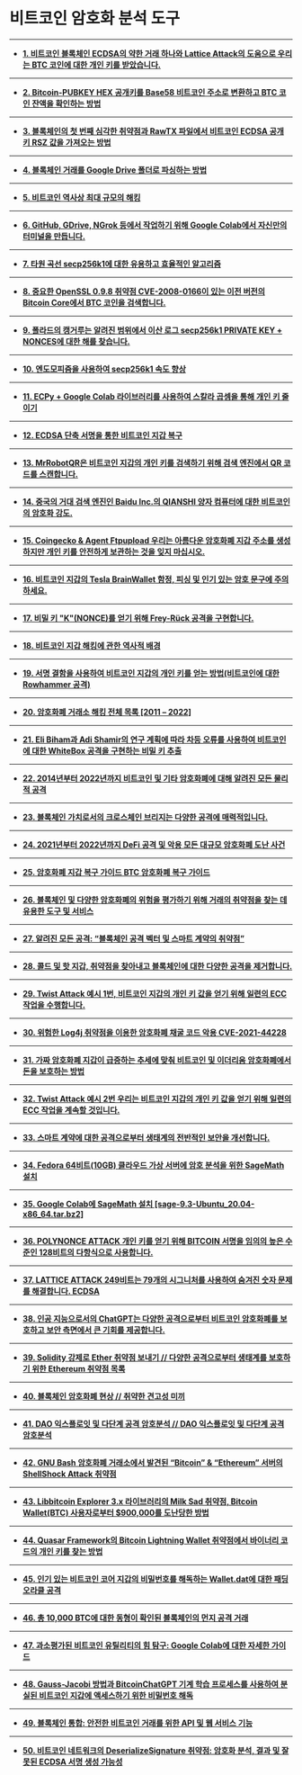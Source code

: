 # 비트코인 암호화 분석 도구

<!-- wp:separator -->
<hr class="wp-block-separator has-alpha-channel-opacity"/>
<!-- /wp:separator -->

<!-- wp:list -->
<ul><!-- wp:list-item -->
<li><strong><a href="https://kr.cryptodeeptech.ru/lattice-attack/" target="_blank" rel="noreferrer noopener">1. 비트코인 ​​블록체인 ECDSA의 약한 거래 하나와 Lattice Attack의 도움으로 우리는 BTC 코인에 대한 개인 키를 받았습니다.</a></strong></li>
<!-- /wp:list-item --></ul>
<!-- /wp:list -->

<!-- wp:separator -->
<hr class="wp-block-separator has-alpha-channel-opacity"/>
<!-- /wp:separator -->

<!-- wp:list -->
<ul><!-- wp:list-item -->
<li><strong><a href="https://kr.cryptodeeptech.ru/check-bitcoin-address-balance/" target="_blank" rel="noreferrer noopener">2. Bitcoin-PUBKEY HEX 공개키를 Base58 비트코인 ​​주소로 변환하고 BTC 코인 잔액을 확인하는 방법</a></strong></li>
<!-- /wp:list-item --></ul>
<!-- /wp:list -->

<!-- wp:separator -->
<hr class="wp-block-separator has-alpha-channel-opacity"/>
<!-- /wp:separator -->

<!-- wp:list -->
<ul><!-- wp:list-item -->
<li><strong><a href="https://kr.cryptodeeptech.ru/break-ecdsa-cryptography/" target="_blank" rel="noreferrer noopener">3. 블록체인의 첫 번째 심각한 취약점과 RawTX 파일에서 비트코인 ​​ECDSA 공개 키 RSZ 값을 가져오는 방법</a></strong></li>
<!-- /wp:list-item --></ul>
<!-- /wp:list -->

<!-- wp:separator -->
<hr class="wp-block-separator has-alpha-channel-opacity"/>
<!-- /wp:separator -->

<!-- wp:list -->
<ul><!-- wp:list-item -->
<li><strong><a href="https://kr.cryptodeeptech.ru/blockchain-google-drive/" target="_blank" rel="noreferrer noopener">4. 블록체인 거래를 Google Drive 폴더로 파싱하는 방법</a></strong></li>
<!-- /wp:list-item --></ul>
<!-- /wp:list -->

<!-- wp:separator -->
<hr class="wp-block-separator has-alpha-channel-opacity"/>
<!-- /wp:separator -->

<!-- wp:list -->
<ul><!-- wp:list-item -->
<li><strong><a href="https://kr.cryptodeeptech.ru/bitcoin-wallet-silk-road/" target="_blank" rel="noreferrer noopener">5. 비트코인 ​​역사상 최대 규모의 해킹</a></strong></li>
<!-- /wp:list-item --></ul>
<!-- /wp:list -->

<!-- wp:separator -->
<hr class="wp-block-separator has-alpha-channel-opacity"/>
<!-- /wp:separator -->

<!-- wp:list -->
<ul><!-- wp:list-item -->
<li><strong><a href="https://kr.cryptodeeptech.ru/terminal-google-colab/" target="_blank" rel="noreferrer noopener">6. GitHub, GDrive, NGrok 등에서 작업하기 위해 Google Colab에서 자신만의 터미널을 만듭니다.</a></strong></li>
<!-- /wp:list-item --></ul>
<!-- /wp:list -->

<!-- wp:separator -->
<hr class="wp-block-separator has-alpha-channel-opacity"/>
<!-- /wp:separator -->

<!-- wp:list -->
<ul><!-- wp:list-item -->
<li><strong><a href="https://kr.cryptodeeptech.ru/algorithms-for-secp256k/" target="_blank" rel="noreferrer noopener">7. 타원 곡선 secp256k1에 대한 유용하고 효율적인 알고리즘</a></strong></li>
<!-- /wp:list-item --></ul>
<!-- /wp:list -->

<!-- wp:separator -->
<hr class="wp-block-separator has-alpha-channel-opacity"/>
<!-- /wp:separator -->

<!-- wp:list -->
<ul><!-- wp:list-item -->
<li><strong><a href="https://kr.cryptodeeptech.ru/vulnerable-openssl/" target="_blank" rel="noreferrer noopener">8. 중요한 OpenSSL 0.9.8 취약점 CVE-2008-0166이 있는 이전 버전의 Bitcoin Core에서 BTC 코인을 검색합니다.</a></strong></li>
<!-- /wp:list-item --></ul>
<!-- /wp:list -->

<!-- wp:separator -->
<hr class="wp-block-separator has-alpha-channel-opacity"/>
<!-- /wp:separator -->

<!-- wp:list -->
<ul><!-- wp:list-item -->
<li><strong><a href="https://kr.cryptodeeptech.ru/kangaroo/" target="_blank" rel="noreferrer noopener">9. 폴라드의 캥거루는 알려진 범위에서 이산 로그 secp256k1 PRIVATE KEY + NONCES에 대한 해를 찾습니다.</a></strong></li>
<!-- /wp:list-item --></ul>
<!-- /wp:list -->

<!-- wp:separator -->
<hr class="wp-block-separator has-alpha-channel-opacity"/>
<!-- /wp:separator -->

<!-- wp:list -->
<ul><!-- wp:list-item -->
<li><strong><a href="https://kr.cryptodeeptech.ru/endomorphism/" target="_blank" rel="noreferrer noopener">10. 엔도모피즘을 사용하여 secp256k1 속도 향상</a></strong></li>
<!-- /wp:list-item --></ul>
<!-- /wp:list -->

<!-- wp:separator -->
<hr class="wp-block-separator has-alpha-channel-opacity"/>
<!-- /wp:separator -->

<!-- wp:list -->
<ul><!-- wp:list-item -->
<li><strong><a href="https://kr.cryptodeeptech.ru/reduce-private-key/" target="_blank" rel="noreferrer noopener">11. ECPy + Google Colab 라이브러리를 사용하여 스칼라 곱셈을 통해 개인 키 줄이기</a></strong></li>
<!-- /wp:list-item --></ul>
<!-- /wp:list -->

<!-- wp:separator -->
<hr class="wp-block-separator has-alpha-channel-opacity"/>
<!-- /wp:separator -->

<!-- wp:list -->
<ul><!-- wp:list-item -->
<li><strong><a href="https://kr.cryptodeeptech.ru/shortest-ecdsa-signature/" target="_blank" rel="noreferrer noopener">12. ECDSA 단축 서명을 통한 비트코인 ​​지갑 복구</a></strong></li>
<!-- /wp:list-item --></ul>
<!-- /wp:list -->

<!-- wp:separator -->
<hr class="wp-block-separator has-alpha-channel-opacity"/>
<!-- /wp:separator -->

<!-- wp:list -->
<ul><!-- wp:list-item -->
<li><strong><a href="https://kr.cryptodeeptech.ru/mr-robot-qr/" target="_blank" rel="noreferrer noopener">13. MrRobotQR은 비트코인 ​​지갑의 개인 키를 검색하기 위해 검색 엔진에서 QR 코드를 스캔합니다.</a></strong></li>
<!-- /wp:list-item --></ul>
<!-- /wp:list -->

<!-- wp:separator -->
<hr class="wp-block-separator has-alpha-channel-opacity"/>
<!-- /wp:separator -->

<!-- wp:list -->
<ul><!-- wp:list-item -->
<li><strong><a href="https://kr.cryptodeeptech.ru/quantum-computer-qianshi/" target="_blank" rel="noreferrer noopener">14. 중국의 거대 검색 엔진인 Baidu Inc.의 QIANSHI 양자 컴퓨터에 대한 비트코인의 암호화 강도.</a></strong></li>
<!-- /wp:list-item --></ul>
<!-- /wp:list -->

<!-- wp:separator -->
<hr class="wp-block-separator has-alpha-channel-opacity"/>
<!-- /wp:separator -->

<!-- wp:list -->
<ul><!-- wp:list-item -->
<li><strong><a href="https://kr.cryptodeeptech.ru/coingecko-agent-ftpupload/" target="_blank" rel="noreferrer noopener">15. Coingecko &amp; Agent Ftpupload 우리는 아름다운 암호화폐 지갑 주소를 생성하지만 개인 키를 안전하게 보관하는 것을 잊지 마십시오.</a></strong></li>
<!-- /wp:list-item --></ul>
<!-- /wp:list -->

<!-- wp:separator -->
<hr class="wp-block-separator has-alpha-channel-opacity"/>
<!-- /wp:separator -->

<!-- wp:list -->
<ul><!-- wp:list-item -->
<li><strong><a href="https://kr.cryptodeeptech.ru/tesla-brainwallet/" target="_blank" rel="noreferrer noopener">16. 비트코인 ​​지갑의 Tesla BrainWallet 함정, 피싱 및 인기 있는 암호 문구에 주의하세요.</a></strong></li>
<!-- /wp:list-item --></ul>
<!-- /wp:list -->

<!-- wp:separator -->
<hr class="wp-block-separator has-alpha-channel-opacity"/>
<!-- /wp:separator -->

<!-- wp:list -->
<ul><!-- wp:list-item -->
<li><strong><a href="https://kr.cryptodeeptech.ru/frey-ruck-attack/" target="_blank" rel="noreferrer noopener">17. 비밀 키 "K"(NONCE)를 얻기 위해 Frey-Rück 공격을 구현합니다.</a></strong></li>
<!-- /wp:list-item --></ul>
<!-- /wp:list -->

<!-- wp:separator -->
<hr class="wp-block-separator has-alpha-channel-opacity"/>
<!-- /wp:separator -->

<!-- wp:list -->
<ul><!-- wp:list-item -->
<li><strong><a href="https://kr.cryptodeeptech.ru/history/" target="_blank" rel="noreferrer noopener">18. 비트코인 ​​지갑 해킹에 관한 역사적 배경</a></strong></li>
<!-- /wp:list-item --></ul>
<!-- /wp:list -->

<!-- wp:separator -->
<hr class="wp-block-separator has-alpha-channel-opacity"/>
<!-- /wp:separator -->

<!-- wp:list -->
<ul><!-- wp:list-item -->
<li><strong><a href="https://kr.cryptodeeptech.ru/rowhammer-attack/" target="_blank" rel="noreferrer noopener">19. 서명 결함을 사용하여 비트코인 ​​지갑의 개인 키를 얻는 방법(비트코인에 대한 Rowhammer 공격)</a></strong></li>
<!-- /wp:list-item --></ul>
<!-- /wp:list -->

<!-- wp:separator -->
<hr class="wp-block-separator has-alpha-channel-opacity"/>
<!-- /wp:separator -->

<!-- wp:list -->
<ul><!-- wp:list-item -->
<li><strong><a href="https://kr.cryptodeeptech.ru/exchange-hacks/" target="_blank" rel="noreferrer noopener">20. 암호화폐 거래소 해킹 전체 목록 [2011 – 2022]</a></strong></li>
<!-- /wp:list-item --></ul>
<!-- /wp:list -->

<!-- wp:separator -->
<hr class="wp-block-separator has-alpha-channel-opacity"/>
<!-- /wp:separator -->

<!-- wp:list -->
<ul><!-- wp:list-item -->
<li><strong><a href="https://kr.cryptodeeptech.ru/whitebox-attack/" target="_blank" rel="noreferrer noopener">21. Eli Biham과 Adi Shamir의 연구 계획에 따라 차등 오류를 사용하여 비트코인에 대한 WhiteBox 공격을 구현하는 비밀 키 추출</a></strong></li>
<!-- /wp:list-item --></ul>
<!-- /wp:list -->

<!-- wp:separator -->
<hr class="wp-block-separator has-alpha-channel-opacity"/>
<!-- /wp:separator -->

<!-- wp:list -->
<ul><!-- wp:list-item -->
<li><strong><a href="https://kr.cryptodeeptech.ru/physical-bitcoin-attacks/" target="_blank" rel="noreferrer noopener">22. 2014년부터 2022년까지 비트코인 ​​및 기타 암호화폐에 대해 알려진 모든 물리적 공격</a></strong></li>
<!-- /wp:list-item --></ul>
<!-- /wp:list -->

<!-- wp:separator -->
<hr class="wp-block-separator has-alpha-channel-opacity"/>
<!-- /wp:separator -->

<!-- wp:list -->
<ul><!-- wp:list-item -->
<li><strong><a href="https://kr.cryptodeeptech.ru/cross-chain-bridge/" target="_blank" rel="noreferrer noopener">23. 블록체인 가치로서의 크로스체인 브리지는 다양한 공격에 매력적입니다.</a></strong></li>
<!-- /wp:list-item --></ul>
<!-- /wp:list -->

<!-- wp:separator -->
<hr class="wp-block-separator has-alpha-channel-opacity"/>
<!-- /wp:separator -->

<!-- wp:list -->
<ul><!-- wp:list-item -->
<li><strong><a href="https://kr.cryptodeeptech.ru/defi-attacks/" target="_blank" rel="noreferrer noopener">24. 2021년부터 2022년까지 DeFi 공격 및 악용 모든 대규모 암호화폐 도난 사건</a></strong></li>
<!-- /wp:list-item --></ul>
<!-- /wp:list -->

<!-- wp:separator -->
<hr class="wp-block-separator has-alpha-channel-opacity"/>
<!-- /wp:separator -->

<!-- wp:list -->
<ul><!-- wp:list-item -->
<li><strong><a href="https://kr.cryptodeeptech.ru/btc-recover-crypto-guide/" target="_blank" rel="noreferrer noopener">25. 암호화폐 지갑 복구 가이드 BTC 암호화폐 복구 가이드</a></strong></li>
<!-- /wp:list-item --></ul>
<!-- /wp:list -->

<!-- wp:separator -->
<hr class="wp-block-separator has-alpha-channel-opacity"/>
<!-- /wp:separator -->

<!-- wp:list -->
<ul><!-- wp:list-item -->
<li><strong><a href="https://kr.cryptodeeptech.ru/crypto-risk-scoring/" target="_blank" rel="noreferrer noopener">26. 블록체인 및 다양한 암호화폐의 위험을 평가하기 위해 거래의 취약점을 찾는 데 유용한 도구 및 서비스</a></strong></li>
<!-- /wp:list-item --></ul>
<!-- /wp:list -->

<!-- wp:separator -->
<hr class="wp-block-separator has-alpha-channel-opacity"/>
<!-- /wp:separator -->

<!-- wp:list -->
<ul><!-- wp:list-item -->
<li><strong><a href="https://kr.cryptodeeptech.ru/blockchain-attack-vectors/" target="_blank" rel="noreferrer noopener">27. 알려진 모든 공격: “블록체인 공격 벡터 및 스마트 계약의 취약점”</a></strong></li>
<!-- /wp:list-item --></ul>
<!-- /wp:list -->

<!-- wp:separator -->
<hr class="wp-block-separator has-alpha-channel-opacity"/>
<!-- /wp:separator -->

<!-- wp:list -->
<ul><!-- wp:list-item -->
<li><strong><a href="https://kr.cryptodeeptech.ru/cold-and-hot-wallets/" target="_blank" rel="noreferrer noopener">28. 콜드 및 핫 지갑, 취약점을 찾아내고 블록체인에 대한 다양한 공격을 제거합니다.</a></strong></li>
<!-- /wp:list-item --></ul>
<!-- /wp:list -->

<!-- wp:separator -->
<hr class="wp-block-separator has-alpha-channel-opacity"/>
<!-- /wp:separator -->

<!-- wp:list -->
<ul><!-- wp:list-item -->
<li><strong><a href="https://kr.cryptodeeptech.ru/twist-attack/" target="_blank" rel="noreferrer noopener">29. Twist Attack 예시 1번, 비트코인 ​​지갑의 개인 키 값을 얻기 위해 일련의 ECC 작업을 수행합니다.</a></strong></li>
<!-- /wp:list-item --></ul>
<!-- /wp:list -->

<!-- wp:separator -->
<hr class="wp-block-separator has-alpha-channel-opacity"/>
<!-- /wp:separator -->

<!-- wp:list -->
<ul><!-- wp:list-item -->
<li><strong><a href="https://kr.cryptodeeptech.ru/log4j-vulnerability/" target="_blank" rel="noreferrer noopener">30. 위험한 Log4j 취약점을 이용한 암호화폐 채굴 코드 악용 CVE-2021-44228</a></strong></li>
<!-- /wp:list-item --></ul>
<!-- /wp:list -->

<!-- wp:separator -->
<hr class="wp-block-separator has-alpha-channel-opacity"/>
<!-- /wp:separator -->

<!-- wp:list -->
<ul><!-- wp:list-item -->
<li><strong><a href="https://kr.cryptodeeptech.ru/crypto-wallet-protection/" target="_blank" rel="noreferrer noopener">31. 가짜 암호화폐 지갑이 급증하는 추세에 맞춰 비트코인 ​​및 이더리움 암호화폐에서 돈을 보호하는 방법</a></strong></li>
<!-- /wp:list-item --></ul>
<!-- /wp:list -->

<!-- wp:separator -->
<hr class="wp-block-separator has-alpha-channel-opacity"/>
<!-- /wp:separator -->

<!-- wp:list -->
<ul><!-- wp:list-item -->
<li><strong><a href="https://kr.cryptodeeptech.ru/twist-attack-2/" target="_blank" rel="noreferrer noopener">32. Twist Attack 예시 2번 우리는 비트코인 ​​지갑의 개인 키 값을 얻기 위해 일련의 ECC 작업을 계속할 것입니다.</a></strong></li>
<!-- /wp:list-item --></ul>
<!-- /wp:list -->

<!-- wp:separator -->
<hr class="wp-block-separator has-alpha-channel-opacity"/>
<!-- /wp:separator -->

<!-- wp:list -->
<ul><!-- wp:list-item -->
<li><strong><a href="https://kr.cryptodeeptech.ru/improving-overall-security/" target="_blank" rel="noreferrer noopener">33. 스마트 계약에 대한 공격으로부터 생태계의 전반적인 보안을 개선합니다.</a></strong></li>
<!-- /wp:list-item --></ul>
<!-- /wp:list -->

<!-- wp:separator -->
<hr class="wp-block-separator has-alpha-channel-opacity"/>
<!-- /wp:separator -->

<!-- wp:list -->
<ul><!-- wp:list-item -->
<li><strong><a href="https://kr.cryptodeeptech.ru/install-sagemath-on-fedora/" target="_blank" rel="noreferrer noopener">34. Fedora 64비트(10GB) 클라우드 가상 서버에 암호 분석을 위한 SageMath 설치</a></strong></li>
<!-- /wp:list-item --></ul>
<!-- /wp:list -->

<!-- wp:separator -->
<hr class="wp-block-separator has-alpha-channel-opacity"/>
<!-- /wp:separator -->

<!-- wp:list -->
<ul><!-- wp:list-item -->
<li><strong><a href="https://kr.cryptodeeptech.ru/install-sagemath-in-google-colab/" target="_blank" rel="noreferrer noopener">35. Google Colab에 SageMath 설치 [sage-9.3-Ubuntu_20.04-x86_64.tar.bz2]</a></strong></li>
<!-- /wp:list-item --></ul>
<!-- /wp:list -->

<!-- wp:separator -->
<hr class="wp-block-separator has-alpha-channel-opacity"/>
<!-- /wp:separator -->

<!-- wp:list -->
<ul><!-- wp:list-item -->
<li><strong><a href="https://kr.cryptodeeptech.ru/polynonce-attack/" target="_blank" rel="noreferrer noopener">36. POLYNONCE ATTACK 개인 키를 얻기 위해 BITCOIN 서명을 임의의 높은 수준인 128비트의 다항식으로 사용합니다.</a></strong></li>
<!-- /wp:list-item --></ul>
<!-- /wp:list -->

<!-- wp:separator -->
<hr class="wp-block-separator has-alpha-channel-opacity"/>
<!-- /wp:separator -->

<!-- wp:list -->
<ul><!-- wp:list-item -->
<li><strong><a href="https://kr.cryptodeeptech.ru/lattice-attack-249bits/" target="_blank" rel="noreferrer noopener">37. LATTICE ATTACK 249비트는 79개의 시그니처를 사용하여 숨겨진 숫자 문제를 해결합니다. ECDSA</a></strong></li>
<!-- /wp:list-item --></ul>
<!-- /wp:list -->

<!-- wp:separator -->
<hr class="wp-block-separator has-alpha-channel-opacity"/>
<!-- /wp:separator -->

<!-- wp:list -->
<ul><!-- wp:list-item -->
<li><strong><a href="https://kr.cryptodeeptech.ru/chatgpt-bitcoin/" target="_blank" rel="noreferrer noopener">38. 인공 지능으로서의 ChatGPT는 다양한 공격으로부터 비트코인 ​​암호화폐를 보호하고 보안 측면에서 큰 기회를 제공합니다.</a></strong></li>
<!-- /wp:list-item --></ul>
<!-- /wp:list -->

<!-- wp:separator -->
<hr class="wp-block-separator has-alpha-channel-opacity"/>
<!-- /wp:separator -->

<!-- wp:list -->
<ul><!-- wp:list-item -->
<li><strong><a href="https://kr.cryptodeeptech.ru/solidity-forcibly-send-ether-vulnerability/" target="_blank" rel="noreferrer noopener">39. Solidity 강제로 Ether 취약점 보내기 // 다양한 공격으로부터 생태계를 보호하기 위한 Ethereum 취약점 목록</a></strong></li>
<!-- /wp:list-item --></ul>
<!-- /wp:list -->

<!-- wp:separator -->
<hr class="wp-block-separator has-alpha-channel-opacity"/>
<!-- /wp:separator -->

<!-- wp:list -->
<ul><!-- wp:list-item -->
<li><strong><a href="https://kr.cryptodeeptech.ru/solidity-vulnerable-honeypots/" target="_blank" rel="noreferrer noopener">40. 블록체인 암호화폐 현상 // 취약한 견고성 미끼</a></strong></li>
<!-- /wp:list-item --></ul>
<!-- /wp:list -->

<!-- wp:separator -->
<hr class="wp-block-separator has-alpha-channel-opacity"/>
<!-- /wp:separator -->

<!-- wp:list -->
<ul><!-- wp:list-item -->
<li><strong><a href="https://kr.cryptodeeptech.ru/dao-exploit/" target="_blank" rel="noreferrer noopener">41. DAO 익스플로잇 및 다단계 공격 암호분석 // DAO 익스플로잇 및 다단계 공격 암호분석</a></strong></li>
<!-- /wp:list-item --></ul>
<!-- /wp:list -->

<!-- wp:separator -->
<hr class="wp-block-separator has-alpha-channel-opacity"/>
<!-- /wp:separator -->

<!-- wp:list -->
<ul><!-- wp:list-item -->
<li><strong><a href="https://kr.cryptodeeptech.ru/shellshock-attack-on-bitcoin/" target="_blank" rel="noreferrer noopener">42. GNU Bash 암호화폐 거래소에서 발견된 “Bitcoin” &amp; “Ethereum” 서버의 ShellShock Attack 취약점</a></strong></li>
<!-- /wp:list-item --></ul>
<!-- /wp:list -->

<!-- wp:separator -->
<hr class="wp-block-separator has-alpha-channel-opacity"/>
<!-- /wp:separator -->

<!-- wp:list -->
<ul><!-- wp:list-item -->
<li><strong><a href="https://kr.cryptodeeptech.ru/milk-sad-vulnerability-in-libbitcoin-explorer/" target="_blank" rel="noreferrer noopener">43. Libbitcoin Explorer 3.x 라이브러리의 Milk Sad 취약점, Bitcoin Wallet(BTC) 사용자로부터 $900,000를 도난당한 방법</a></strong></li>
<!-- /wp:list-item --></ul>
<!-- /wp:list -->

<!-- wp:separator -->
<hr class="wp-block-separator has-alpha-channel-opacity"/>
<!-- /wp:separator -->

<!-- wp:list -->
<ul><!-- wp:list-item -->
<li><strong><a href="https://kr.cryptodeeptech.ru/bitcoin-lightning-wallet-vulnerability/" target="_blank" rel="noreferrer noopener">44. Quasar Framework의 Bitcoin Lightning Wallet 취약점에서 바이너리 코드의 개인 키를 찾는 방법</a></strong></li>
<!-- /wp:list-item --></ul>
<!-- /wp:list -->

<!-- wp:separator -->
<hr class="wp-block-separator has-alpha-channel-opacity"/>
<!-- /wp:separator -->

<!-- wp:list -->
<ul><!-- wp:list-item -->
<li><strong><a href="https://kr.cryptodeeptech.ru/padding-oracle-attack-on-wallet-dat/" target="_blank" rel="noreferrer noopener">45. 인기 있는 비트코인 ​​코어 지갑의 비밀번호를 해독하는 Wallet.dat에 대한 패딩 오라클 공격</a></strong></li>
<!-- /wp:list-item --></ul>
<!-- /wp:list -->

<!-- wp:separator -->
<hr class="wp-block-separator has-alpha-channel-opacity"/>
<!-- /wp:separator -->

<!-- wp:list -->
<ul><!-- wp:list-item -->
<li><strong><a href="https://kr.cryptodeeptech.ru/dustattack/" target="_blank" rel="noreferrer noopener">46. ​​​​총 10,000 BTC에 대한 동형이 확인된 블록체인의 먼지 공격 거래</a></strong></li>
<!-- /wp:list-item --></ul>
<!-- /wp:list -->

<!-- wp:separator -->
<hr class="wp-block-separator has-alpha-channel-opacity"/>
<!-- /wp:separator -->

<!-- wp:list -->
<ul><!-- wp:list-item -->
<li><strong><a href="https://kr.cryptodeeptech.ru/bitcoin-utilities/" target="_blank" rel="noreferrer noopener">47. 과소평가된 비트코인 ​​유틸리티의 힘 탐구: Google Colab에 대한 자세한 가이드</a></strong></li>
<!-- /wp:list-item --></ul>
<!-- /wp:list -->

<!-- wp:separator -->
<hr class="wp-block-separator has-alpha-channel-opacity"/>
<!-- /wp:separator -->

<!-- wp:list -->
<ul><!-- wp:list-item -->
<li><strong><a href="https://kr.cryptodeeptech.ru/gauss-jacobi-method/" target="_blank" rel="noreferrer noopener">48. Gauss-Jacobi 방법과 BitcoinChatGPT 기계 학습 프로세스를 사용하여 분실된 비트코인 ​​지갑에 액세스하기 위한 비밀번호 해독</a></strong></li>
<!-- /wp:list-item --></ul>
<!-- /wp:list -->

<!-- wp:separator -->
<hr class="wp-block-separator has-alpha-channel-opacity"/>
<!-- /wp:separator -->

<!-- wp:list -->
<ul><!-- wp:list-item -->
<li><strong><a href="https://kr.cryptodeeptech.ru/blockchain-api-and-web-services/" target="_blank" rel="noreferrer noopener">49. 블록체인 통합: 안전한 비트코인 ​​거래를 위한 API 및 웹 서비스 기능</a></strong></li>
<!-- /wp:list-item --></ul>
<!-- /wp:list -->

<!-- wp:separator -->
<hr class="wp-block-separator has-alpha-channel-opacity"/>
<!-- /wp:separator -->

<!-- wp:list -->
<ul><!-- wp:list-item -->
<li><strong><a href="https://kr.cryptodeeptech.ru/deserialize-signature-vulnerability-bitcoin/" target="_blank" rel="noreferrer noopener">50. 비트코인 ​​네트워크의 DeserializeSignature 취약점: 암호화 분석, 결과 및 잘못된 ECDSA 서명 생성 가능성</a></strong></li>
<!-- /wp:list-item --></ul>
<!-- /wp:list -->
